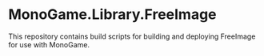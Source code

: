 # MonoGame.Library.FreeImage

This repository contains build scripts for building and deploying FreeImage for use with MonoGame.